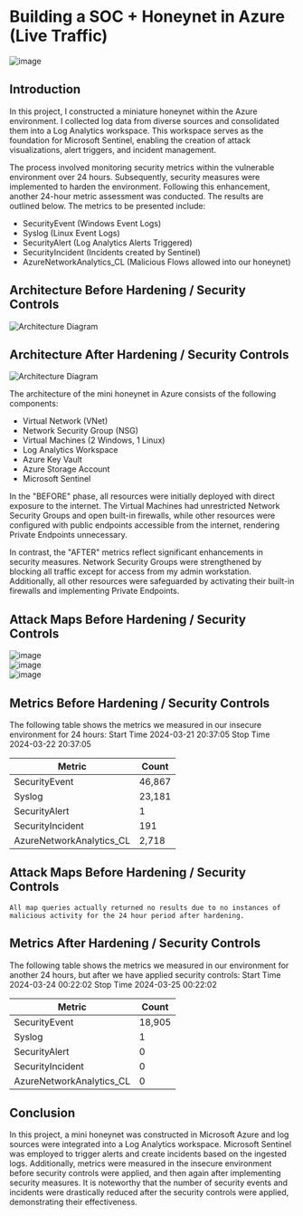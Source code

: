 # Building a SOC + Honeynet in Azure (Live Traffic)
![image](https://github.com/delvincybertech/Cloud-SOC/assets/164829222/1b766875-2b86-4b31-b473-26a53890fd20)


## Introduction

In this project, I constructed a miniature honeynet within the Azure environment. I collected log data from diverse sources and consolidated them into a Log Analytics workspace. This workspace serves as the foundation for Microsoft Sentinel, enabling the creation of attack visualizations, alert triggers, and incident management.

The process involved monitoring security metrics within the vulnerable environment over 24 hours. Subsequently, security measures were implemented to harden the environment. Following this enhancement, another 24-hour metric assessment was conducted. The results are outlined below. The metrics to be presented include:

- SecurityEvent (Windows Event Logs)
- Syslog (Linux Event Logs)
- SecurityAlert (Log Analytics Alerts Triggered)
- SecurityIncident (Incidents created by Sentinel)
- AzureNetworkAnalytics_CL (Malicious Flows allowed into our honeynet)

## Architecture Before Hardening / Security Controls
![Architecture Diagram](https://i.imgur.com/aBDwnKb.jpg)

## Architecture After Hardening / Security Controls
![Architecture Diagram](https://i.imgur.com/YQNa9Pp.jpg)

The architecture of the mini honeynet in Azure consists of the following components:

- Virtual Network (VNet)
- Network Security Group (NSG)
- Virtual Machines (2 Windows, 1 Linux)
- Log Analytics Workspace
- Azure Key Vault
- Azure Storage Account
- Microsoft Sentinel

In the "BEFORE" phase, all resources were initially deployed with direct exposure to the internet. The Virtual Machines had unrestricted Network Security Groups and open built-in firewalls, while other resources were configured with public endpoints accessible from the internet, rendering Private Endpoints unnecessary.

In contrast, the "AFTER" metrics reflect significant enhancements in security measures. Network Security Groups were strengthened by blocking all traffic except for access from my admin workstation. Additionally, all other resources were safeguarded by activating their built-in firewalls and implementing Private Endpoints.
## Attack Maps Before Hardening / Security Controls
![image](https://github.com/delvincybertech/Cloud-SOC/assets/164829222/a8dfdabc-ab95-418a-aa55-103c82131836)<br>
![image](https://github.com/delvincybertech/Cloud-SOC/assets/164829222/d783217a-7a0e-4faf-adcb-114c7d22364e)<br>
![image](https://github.com/delvincybertech/Cloud-SOC/assets/164829222/cb085e84-61af-45f0-9933-ccd6436e9ee4)<br>

## Metrics Before Hardening / Security Controls

The following table shows the metrics we measured in our insecure environment for 24 hours:
Start Time 2024-03-21 20:37:05
Stop Time 2024-03-22 20:37:05

| Metric                   | Count
| ------------------------ | -----
| SecurityEvent            | 46,867
| Syslog                   | 23,181
| SecurityAlert            | 1
| SecurityIncident         | 191
| AzureNetworkAnalytics_CL | 2,718

## Attack Maps Before Hardening / Security Controls

```All map queries actually returned no results due to no instances of malicious activity for the 24 hour period after hardening.```

## Metrics After Hardening / Security Controls

The following table shows the metrics we measured in our environment for another 24 hours, but after we have applied security controls:
Start Time 2024-03-24 00:22:02
Stop Time	2024-03-25 00:22:02

| Metric                   | Count
| ------------------------ | -----
| SecurityEvent            | 18,905
| Syslog                   | 1
| SecurityAlert            | 0
| SecurityIncident         | 0
| AzureNetworkAnalytics_CL | 0

## Conclusion

In this project, a mini honeynet was constructed in Microsoft Azure and log sources were integrated into a Log Analytics workspace. Microsoft Sentinel was employed to trigger alerts and create incidents based on the ingested logs. Additionally, metrics were measured in the insecure environment before security controls were applied, and then again after implementing security measures. It is noteworthy that the number of security events and incidents were drastically reduced after the security controls were applied, demonstrating their effectiveness.
